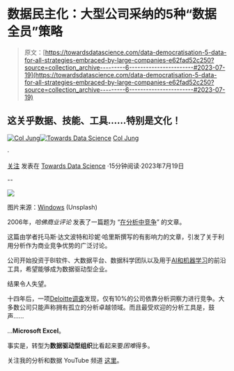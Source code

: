 # 数据民主化：大型公司采纳的5种“数据全员”策略

> 原文：[https://towardsdatascience.com/data-democratisation-5-data-for-all-strategies-embraced-by-large-companies-e62fad52c250?source=collection_archive---------6-----------------------#2023-07-19](https://towardsdatascience.com/data-democratisation-5-data-for-all-strategies-embraced-by-large-companies-e62fad52c250?source=collection_archive---------6-----------------------#2023-07-19)

## 这关乎数据、技能、工具……特别是文化！

[](https://col-jung.medium.com/?source=post_page-----e62fad52c250--------------------------------)[![Col Jung](../Images/45ef9475b60f22a3c78c9c8e428812c3.png)](https://col-jung.medium.com/?source=post_page-----e62fad52c250--------------------------------)[](https://towardsdatascience.com/?source=post_page-----e62fad52c250--------------------------------)[![Towards Data Science](../Images/a6ff2676ffcc0c7aad8aaf1d79379785.png)](https://towardsdatascience.com/?source=post_page-----e62fad52c250--------------------------------) [Col Jung](https://col-jung.medium.com/?source=post_page-----e62fad52c250--------------------------------)

·

[关注](https://medium.com/m/signin?actionUrl=https%3A%2F%2Fmedium.com%2F_%2Fsubscribe%2Fuser%2F8d4e2c520037&operation=register&redirect=https%3A%2F%2Ftowardsdatascience.com%2Fdata-democratisation-5-data-for-all-strategies-embraced-by-large-companies-e62fad52c250&user=Col+Jung&userId=8d4e2c520037&source=post_page-8d4e2c520037----e62fad52c250---------------------post_header-----------) 发表在 [Towards Data Science](https://towardsdatascience.com/?source=post_page-----e62fad52c250--------------------------------) ·15分钟阅读·2023年7月19日[](https://medium.com/m/signin?actionUrl=https%3A%2F%2Fmedium.com%2F_%2Fvote%2Ftowards-data-science%2Fe62fad52c250&operation=register&redirect=https%3A%2F%2Ftowardsdatascience.com%2Fdata-democratisation-5-data-for-all-strategies-embraced-by-large-companies-e62fad52c250&user=Col+Jung&userId=8d4e2c520037&source=-----e62fad52c250---------------------clap_footer-----------)

--

[](https://medium.com/m/signin?actionUrl=https%3A%2F%2Fmedium.com%2F_%2Fbookmark%2Fp%2Fe62fad52c250&operation=register&redirect=https%3A%2F%2Ftowardsdatascience.com%2Fdata-democratisation-5-data-for-all-strategies-embraced-by-large-companies-e62fad52c250&source=-----e62fad52c250---------------------bookmark_footer-----------)![](../Images/d8bd0e518dab2c94b6854e7805abbd0b.png)

图片来源：[Windows](https://unsplash.com/photos/w79mIrYKcK4) (Unsplash)

2006年，*哈佛商业评论* 发表了一篇题为 “[在分析中竞争](https://hbr.org/2006/01/competing-on-analytics)” 的文章。

这篇由学者托马斯·达文波特和珍妮·哈里斯撰写的有影响力的文章，引发了关于利用分析作为商业竞争优势的广泛讨论。

公司开始投资于BI软件、大数据平台、数据科学团队以及用于[AI和机器学习](https://medium.com/geekculture/ai-revolution-your-fast-paced-introduction-to-machine-learning-914ce9b6ddf)的前沿工具，希望能够成为数据驱动型企业。

结果令人失望。

十四年后，一项[Deloitte调查](https://www2.deloitte.com/us/en/insights/topics/analytics/insight-driven-organization.html)发现，仅有10%的公司依靠分析洞察力进行竞争。大多数公司只能声称拥有孤立的分析卓越领域。而且最受欢迎的分析工具是，鼓声……

…**Microsoft Excel**。

事实是，转型为**数据驱动型组织**比看起来要*困难*得多。

关注我的分析和数据 YouTube 频道 [这里](https://www.youtube.com/@col_builds)。
